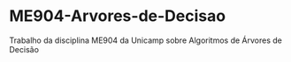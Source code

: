 # ME904-Arvores-de-Decisao
Trabalho da disciplina ME904 da Unicamp sobre Algoritmos de Árvores de Decisão
